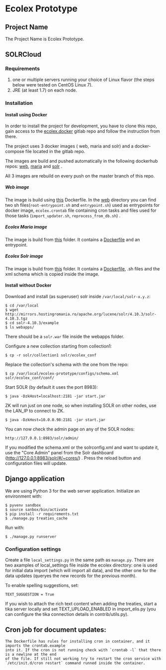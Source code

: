 Ecolex Prototype
================

## Project Name

The Project Name is Ecolex Prototype.

## SOLRCloud

### Requirements

1. one or multiple servers running your choice of Linux flavor (the steps below were tested on CentOS Linux 7).
2. JRE (at least 1.7) on each node.

### Installation

#### Install using Docker
 
In order to install the project for development, you have to clone this repo, gain access to the [ecolex.docker](https://gitlab.com/ecolex/ecolex.docker) gitlab repo and follow the instruction from there.

The project uses 3 docker images ( web, maria and solr) and a docker-compose file located in the gitlab repo.

The images are build and pushed automatically in the following dockerhub repos: [web](https://hub.docker.com/r/iucn/ecolex_web/), [maria](https://hub.docker.com/r/iucn/ecolex_maria/) and [solr](https://hub.docker.com/r/iucn/ecolex_solr/) .

All 3 images are rebuild on every push on the master branch of this repo.
 
 
##### Web image
The image is build using [this](/Dockerfile) Dockerfile. In the [web](/docker/web) directory you can find two sh files(`root-entrypoint.sh` and `entrypoint.sh`) used as entrypoints for docker image, `ecolex.crontab` file containing cron tasks and files used for those tasks (`import_updater.sh`, `reprocess_from_db.sh`) .
 
##### Ecolex Maria image
The image is build from [this](/docker/maria) folder. It contains a [Dockerfile](/docker/maria/Dockerfile) and an entrypoint.
 
##### Ecolex Solr image
The image is build from [this](/docker/solr) folder. It contains a [Dockerfile](/docker/solr/Dockerfile), .sh files and the xml schema which is copied inside the image.

#### Install without Docker
Download and install (as superuser) solr inside `/var/local/solr-x.y.z`:

	$ cd /var/local
	$ wget http://mirrors.hostingromania.ro/apache.org/lucene/solr/4.10.3/solr-4.10.3.tgz
	$ cd solr-4.10.3/example
	$ ls webapps/

There should be a `solr.war` file inside the webapps folder.

Configure a new collection starting from collection1:

	$ cp -r solr/collection1 solr/ecolex_conf

Replace the collection's schema with the one from the repo:

	$ cp /var/local/ecolex-prototype/configs/schema.xml solr/ecolex_conf/conf/

Start SOLR (by default it uses the port 8983):

	$ java -DzkHost=localhost:2181 -jar start.jar

ZK will run just on one node, so when installing SOLR on other nodes, use the LAN_IP to connect to ZK.

	$ java -DzkHost=10.0.0.98:2181 -jar start.jar

You can now check the admin page on any of the SOLR nodes:

	http://127.0.0.1:8983/solr/admin/

If you modified the schema.xml or the solrconfig.xml and want to update it, use the "Core Admin" panel from
the Solr dashboard (http://127.0.0.1:8983/solr/#/~cores/) . Press the reload button and configuration files will update.


## Django application

We are using Python 3 for the web server application. Initialize an environment with:

    $ pyvenv sandbox
    $ source sanbox/bin/activate
    $ pip install -r requirements.txt
    $ ./manage.py treaties_cache

Run with:

    $ ./manage.py runserver

### Configuration settings

Create a file `local_settings.py` in the same path as `manage.py`. There are two axamples of local_settings file inside
the ecolex directory: one is used for initial data import (which will import all data), and the other one for the data
updates (queryes the new records for the previous month).

To enable spelling suggestions, set:

    TEXT_SUGGESTION = True


If you wish to attach the rich text content when adding the treaties, start a tika server locally and set TEXT_UPLOAD_ENABLED in import_elis.py (you can configure the tika connection details in contrib/utils.py).

## Cron job for document updates:
	The Dockerfile has rules for installing cron in container, and it imports the crontab.example
	into it. If the cron is not running check with `crontab -l` that there is a newline at the end
	of the file. If still not working try to restart the cron service with `/etc/init.d/cron restart` command runned inside the container.

